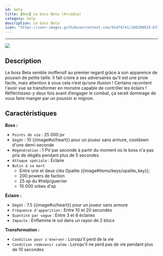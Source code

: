 ```yaml
---
id: beta
title: [New] Le boss Beta (Arcadia) 
category: help
description: Le boss Beta
icon: "https://user-images.githubusercontent.com/91474741/160209033-bf2f7ee5-9991-477b-92ec-1169cc2915bc.png"
---
```

___
<img class="thumbnail-right" src="https://user-images.githubusercontent.com/91474741/160209033-bf2f7ee5-9991-477b-92ec-1169cc2915bc.png">

## Description 

Le boss Beta semble inoffensif au premier regard grâce à son apparence de poussin de petite
taille. Il fait croire à ses adversaires qu’il est une proie facile, mais attention à vous cela
n’est qu’une illusion ! Certains racontent l'avoir vue se transformer en monstre capable de
contrôler les éclairs !
Réfléchissez-y deux fois avant d’engager le combat, ça serait dommage de vous faire
manger par un poussin si mignon.

## Caractéristiques 
**Boss :**  
- ``Points de vie`` : 25 000 pv
- ``Dégât`` : 10 {{image#ui/heart}} pour un joueur sans armure, cooldown d'une demi-seconde
- ``Régénération`` : 1 PV par seconde à partir du moment où le boss n'a pas pris de dégâts pendant plus de 5 secondes
- ``Attaque spéciale`` : Éclaire 
- ``Butin à sa mort ``
    - Entre une et deux clés Opalite {{image#items/keys/opalite_key}};
    - 200 powers de faction
    - 25 xp du #help/guerrier 
    - 10 000 orbes d'xp

**Éclaire :** 

- ``Dégât`` : 7.5 {{image#ui/heart}} pour un joueur sans armure 
- ``Fréquence d'apparition`` : Entre 10 et 20 secondes 
- ``Quantité par vague`` : Entre 3 et 6 éclaires
- ``Impacte`` : Enflamme le sol dans un rayon de 2 blocs

**Transformation :** 

- ``Condition pour s'énerver`` : Lorsqu'il perd de la vie
- ``Condition redevenir calme`` : Lorsqu'il ne perd pas de vie pendant plus de 10 secondes